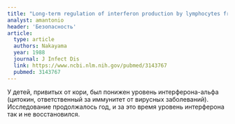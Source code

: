 ```yaml
---
title: "Long-term regulation of interferon production by lymphocytes from children inoculated with live measles virus vaccine"
analyst: amantonio
header: 'Безопасность'
article:
  type: article
  authors: Nakayama
  year: 1988
  journal: J Infect Dis
  link: https://www.ncbi.nlm.nih.gov/pubmed/3143767
  pubmed: 3143767
---
```


У детей, привитых от кори, был понижен уровень интерферона-альфа (цитокин, ответственный за иммунитет от вирусных заболеваний). Исследование продолжалось год, и за это время уровень интерферона так и не восстановился.
